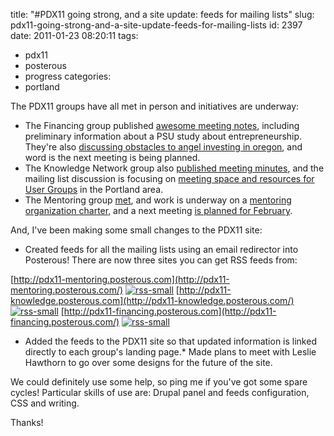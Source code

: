 title: "#PDX11 going strong, and a site update: feeds for mailing lists"
slug: pdx11-going-strong-and-a-site-update-feeds-for-mailing-lists
id: 2397
date: 2011-01-23 08:20:11
tags: 
- pdx11
- posterous
- progress
categories: 
- portland

The PDX11 groups have all met in person and initiatives are underway: 

*   The Financing group published [awesome meeting notes](http://pdx11-financing.posterous.com/pdx11-financing-finance-network-meeting-notes), including preliminary information about a PSU study about entrepreneurship. They're also [discussing obstacles to angel investing in oregon](http://lists.pdx11.org/pipermail/pdx11-financing/2011-January/000005.html), and word is the next meeting is being planned.
*   The Knowledge Network group also [published meeting minutes](http://pdx11-knowledge.posterous.com/pdx11-knowledge-minutes-of-meeting-of-12-28-2), and the mailing list discussion is focusing on [meeting space and resources for User Groups](http://lists.pdx11.org/pipermail/pdx11-knowledge/2011-January/000024.html) in the Portland area.
*   The Mentoring group [met](http://pdx11-mentoring.posterous.com/pdx11-mentoring-pdx11-mentor-networking-group), and work is underway on a [mentoring organization charter](http://pdx11-mentoring.posterous.com/pdx11-mentoring-survey-sw-mentoring-network-c), and a next meeting [is planned for February](http://twitter.com/#!/saopdx/statuses/28578451178917888).

And, I've been making some small changes to the PDX11 site: 

*   Created feeds for all the mailing lists using an email redirector into Posterous! There are now three sites you can get RSS feeds from: 

[http://pdx11-mentoring.posterous.com](http://pdx11-mentoring.posterous.com/) [![](http://www.chesnok.com/daily/wp-content/uploads/2011/01/rss-small.jpg "rss-small")](http://pdx11-mentoring.posterous.com/rss.xml)
[http://pdx11-knowledge.posterous.com](http://pdx11-knowledge.posterous.com/) [![](http://www.chesnok.com/daily/wp-content/uploads/2011/01/rss-small.jpg "rss-small")](http://pdx11-knowledge.posterous.com/rss.xml)
[http://pdx11-financing.posterous.com](http://pdx11-financing.posterous.com/) [![](http://www.chesnok.com/daily/wp-content/uploads/2011/01/rss-small.jpg "rss-small")](http://pdx11-financing.posterous.com/rss.xml)

*   Added the feeds to the PDX11 site so that updated information is linked directly to each group's landing page.*   Made plans to meet with Leslie Hawthorn to go over some designs for the future of the site.

We could definitely use some help, so ping me if you've got some spare cycles!  Particular skills of use are: Drupal panel and feeds configuration, CSS and writing.

Thanks!
